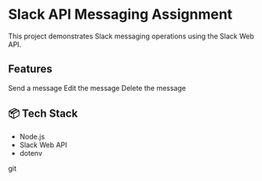 # Slack API Messaging Assignment

This project demonstrates Slack messaging operations using the Slack Web API.

##  Features

 Send a message
 Edit the message
 Delete the message

## 📦 Tech Stack

- Node.js
- Slack Web API
- dotenv

git